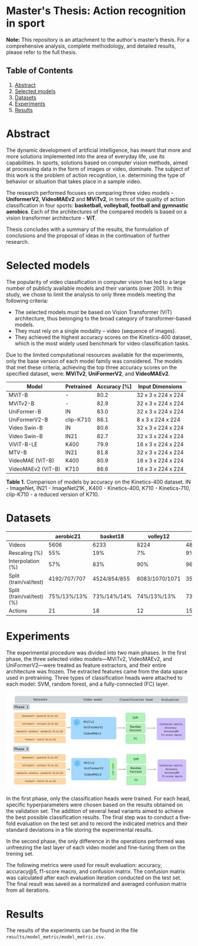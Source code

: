 # Master's Thesis: **Action recognition in sport**

**Note:** This repository is an attachment to the author's master’s thesis. For a comprehensive analysis, complete methodology, and detailed results, please refer to the full thesis.

## Table of Contents

1. [Abstract](#abstract)
2. [Selected models](#selected-models)
3. [Datasets](#datasets)
4. [Experiments](#experiments)
5. [Results](#results)

# Abstract

The dynamic development of artificial intelligence, has meant that more and more solutions implemented into the area of everyday life, use its capabilities. In sports, solutions based on computer vision methods, aimed at processing data in the form of images or video, dominate. The subject of this work is the problem of action recognition, i.e. determining the type of behavior or situation that takes place in a sample video. 

The research performed focuses on comparing three video models - **UniformerV2**, **VideoMAEv2** and **MViTv2**, in terms of the quality of action classification in four sports: **basketball, volleyball, football and gymnastic aerobics**. Each of the architectures of the compared models is based on a vision transformer architecture - **ViT**. 

Thesis concludes with a summary of the results, the formulation of conclusions and the proposal of ideas in the continuation of further research.

# Selected models

The popularity of video classification in computer vision has led to a large number of publicly available models and their variants (over 200). In this study, we chose to limit the analysis to only three models meeting the following criteria:

* The selected models must be based on Vision Transformer (ViT) architecture, thus belonging to the broad category of transformer-based models.
* They must rely on a single modality – video (sequence of images).
* They achieved the highest accuracy scores on the Kinetics-400 dataset, which is the most widely used benchmark for video classification tasks.

Due to the limited computational resources available for the experiments, only the base version of each model family was considered. The models that met these criteria, achieving the top three accuracy scores on the specified dataset, were: **MViTv2**, **UniFormerV2**, and **VideoMAEv2**.

| Model                 | Pretrained | Accuracy [%] | Input Dimensions       |
|-----------------------|------------|--------------|------------------------|
| MViT-B          | -          | 80.2         | 32 x 3 x 224 x 224     |
| MViTv2-B         | -          | 82.9         | 32 x 3 x 224 x 224     |
| UniFormer-B      | IN         | 83.0         | 32 x 3 x 224 x 224     |
| UniFormerV2-B   | clip-K710  | 86.1         | 8 x 3 x 224 x 224      |
| Video Swin-B     | IN         | 80.6         | 32 x 3 x 224 x 224     |
| Video Swin-B          | IN21       | 82.7         | 32 x 3 x 224 x 224     |
| ViViT-B-LE       | K400       | 79.9         | 16 x 3 x 224 x 224     |
| MTV-B            | IN21       | 81.8         | 32 x 3 x 224 x 224     |
| VideoMAE (ViT-B)| K400       | 80.9         | 16 x 3 x 224 x 224     |
| VideoMAEv2 (ViT-B)| K710     | 86.6         | 16 x 3 x 224 x 224     |

**Table 1.** Comparison of models by accuracy on the Kinetics-400 dataset. IN - ImageNet, IN21 - ImageNet21K , K400 - Kinetics-400, K710 - Kinetics-710, clip-K710 - a reduced version of K710.

# Datasets

|                      | aerobic21 | basket18 | volley12 | foot15 |
|----------------------------|-----------|--------|----------|---------|
| Videos                     | 5606      | 6233   | 8224     | 4837    |
| Rescaling (%)              | 55%       | 19%    | 7%       | 9%      |
| Interpolation (%)          | 57%       | 83%    | 90%      | 96%     |
| Split (train/val/test)     | 4192/707/707      | 4524/854/855   | 6083/1070/1071     | 3546/645/646    |
| Split (train/val/test)  (%) | 75%/13%/13%      | 73%/14%/14%    | 74%/13%/13%      | 73%/13%/13%     ||
| Actions          | 21        | 18     | 12       | 15      |


# Experiments

The experimental procedure was divided into two main phases. In the first phase, the three selected video models—MViTv2, VideoMAEv2, and UniFormerV2—were treated as feature extractors, and their entire architecture was frozen. The extracted features came from the data space used in pretraining. Three types of classification heads were attached to each model: SVM, random forest, and a fully-connected (FC) layer.

![screenshot](img/img1.png)

In the first phase, only the classification heads were trained. For each head, specific hyperparameters were chosen based on the results obtained on the validation set. The addition of several head variants aimed to achieve the best possible classification results. The final step was to conduct a five-fold evaluation on the test set and to record the indicated metrics and their standard deviations in a file storing the experimental results.

In the second phase, the only difference in the operations performed was unfreezing the last layer of each video model and fine-tuning them on the trening set. 

The following metrics were used for result evaluation: accuracy, accuracy@5, f1-score macro, and confusion matrix. The confusion matrix was calculated after each evaluation iteration conducted on the test set. The final result was saved as a normalized and averaged confusion matrix from all iterations.

# Results

The results of the experiments can be found in the file `results/model_metric/model_metric.csv`.
